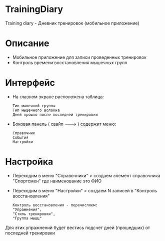 # TrainingDiary
Training diary - Дневник тренировок (мобильное приложение)

# Описание
* Мобильное приложение для записи проведенных тренировок
* Контроль времени восстановления мышечных групп

# Интерфейс
* На главном экране расположена таблица:

      Тип мышечной группы
      Тип мышечного волокна
      Дней прошло после последней тренировки
      
* Боковая панель ( свайп ---> ) содержит меню:

      Справочник
      События
      Настройки
      
# Настройка
* Переходим в меню "Справочники" > создаем элемент справочника "Спортсмен" где наименование это ФИО
* Переходим в меню "Настройки"   > создаем N записей в "Контроль восстановления"

      Контроль восстановления - перечисляем: 
      "Упражнения",
      "Стиль тренировки",
      "Группа мышц"
      
Для этих упражнений будет вестись подсчет дней (прошедших) от последней тренировки